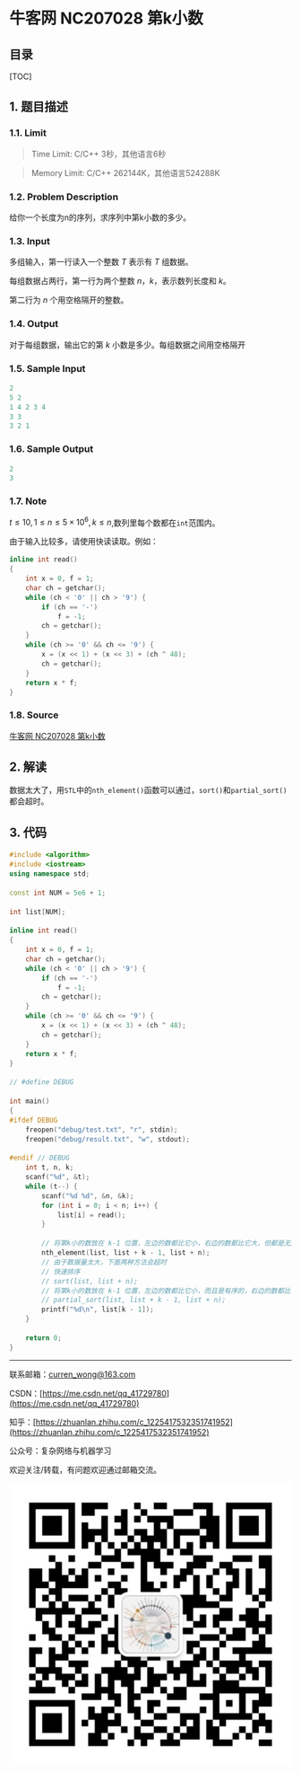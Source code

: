 牛客网 NC207028 第k小数
===

目录
---

[TOC]

## 1. 题目描述

### 1.1. Limit

>Time Limit: C/C++ 3秒，其他语言6秒

>Memory Limit: C/C++ 262144K，其他语言524288K

### 1.2. Problem Description

给你一个长度为n的序列，求序列中第k小数的多少。

### 1.3. Input

多组输入，第一行读入一个整数 $T$ 表示有 $T$ 组数据。

每组数据占两行，第一行为两个整数 $n，k$，表示数列长度和 $k$。

第二行为 $n$ 个用空格隔开的整数。

### 1.4. Output

对于每组数据，输出它的第 $k$ 小数是多少。每组数据之间用空格隔开

### 1.5. Sample Input

```cpp
2
5 2
1 4 2 3 4
3 3
3 2 1
```

### 1.6. Sample Output

```cpp
2
3
```

### 1.7. Note

$t \leq10 , 1\leq n\leq5\times 10^6,k\leq n$,数列里每个数都在`int`范围内。

由于输入比较多，请使用快读读取。例如：

```cpp
inline int read()
{
    int x = 0, f = 1;
    char ch = getchar();
    while (ch < '0' || ch > '9') {
        if (ch == '-')
            f = -1;
        ch = getchar();
    }
    while (ch >= '0' && ch <= '9') {
        x = (x << 1) + (x << 3) + (ch ^ 48);
        ch = getchar();
    }
    return x * f;
}
```

### 1.8. Source

[牛客网 NC207028 第k小数](https://ac.nowcoder.com/acm/problem/207028)

## 2. 解读

数据太大了，用`STL`中的`nth_element()`函数可以通过，`sort()`和`partial_sort()` 都会超时。

## 3. 代码

```cpp
#include <algorithm>
#include <iostream>
using namespace std;

const int NUM = 5e6 + 1;

int list[NUM];

inline int read()
{
    int x = 0, f = 1;
    char ch = getchar();
    while (ch < '0' || ch > '9') {
        if (ch == '-')
            f = -1;
        ch = getchar();
    }
    while (ch >= '0' && ch <= '9') {
        x = (x << 1) + (x << 3) + (ch ^ 48);
        ch = getchar();
    }
    return x * f;
}

// #define DEBUG

int main()
{
#ifdef DEBUG
    freopen("debug/test.txt", "r", stdin);
    freopen("debug/result.txt", "w", stdout);

#endif // DEBUG
    int t, n, k;
    scanf("%d", &t);
    while (t--) {
        scanf("%d %d", &n, &k);
        for (int i = 0; i < n; i++) {
            list[i] = read();
        }

        // 将第k小的数放在 k-1 位置，左边的数都比它小，右边的数都比它大，但都是无序的
        nth_element(list, list + k - 1, list + n);
        // 由于数据量太大，下面两种方法会超时
        // 快速排序
        // sort(list, list + n);
        // 将第k小的数放在 k-1 位置，左边的数都比它小，而且是有序的，右边的数都比它大，但右边是无序的
        // partial_sort(list, list + k - 1, list + n);
        printf("%d\n", list[k - 1]);
    }

    return 0;
}

```

---

联系邮箱：curren_wong@163.com

CSDN：[https://me.csdn.net/qq_41729780](https://me.csdn.net/qq_41729780)

知乎：[https://zhuanlan.zhihu.com/c_1225417532351741952](https://zhuanlan.zhihu.com/c_1225417532351741952)

公众号：复杂网络与机器学习

欢迎关注/转载，有问题欢迎通过邮箱交流。

![二维码](../../../img/WeChat/QRCode.jpg)
